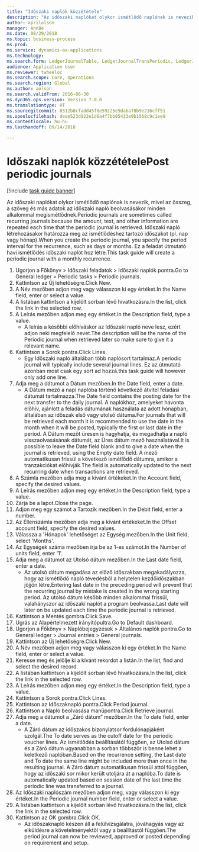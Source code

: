 ```yaml
--- 
title: "Időszaki naplók közzététele"
description: "Az időszaki naplókat olykor ismétlődő naplónak is nevezik, mivel az összeg, a szöveg és más adatok az időszaki napló beolvasásákor minden alkalommal megismétlődnek."
author: aprilolson
manager: AnnBe
ms.date: 08/29/2018
ms.topic: business-process
ms.prod: 
ms.service: dynamics-ax-applications
ms.technology: 
ms.search.form: LedgerJournalTable, LedgerJournalTransPeriodic, LedgerJournalTransDaily
audience: Application User
ms.reviewer: twheeloc
ms.search.scope: Core, Operations
ms.search.region: Global
ms.author: aolson
ms.search.validFrom: 2016-06-30
ms.dyn365.ops.version: Version 7.0.0
ms.translationtype: HT
ms.sourcegitcommit: 0312b8cfadd45f8e59225e9daba78b9e216cff51
ms.openlocfilehash: deae523d922e1d6a4f7bb05433e9b1568c9c1ee9
ms.contentlocale: hu-hu
ms.lasthandoff: 09/14/2018

---
```

# <a name="post-periodic-journals"></a><span data-ttu-id="269ed-103">Időszaki naplók közzététele</span><span class="sxs-lookup"><span data-stu-id="269ed-103">Post periodic journals</span></span>

[!include [task guide banner](../../includes/task-guide-banner.md)]

<span data-ttu-id="269ed-104">Az időszaki naplókat olykor ismétlődő naplónak is nevezik, mivel az összeg, a szöveg és más adatok az időszaki napló beolvasásákor minden alkalommal megismétlődnek.</span><span class="sxs-lookup"><span data-stu-id="269ed-104">Periodic journals are sometimes called recurring journals because the amount, text, and other information are repeated each time that the periodic journal is retrieved.</span></span> <span data-ttu-id="269ed-105">Időszaki napló létrehozásakor határozza meg az ismétlődéshez tartozó időszakot (pl. nap vagy hónap).</span><span class="sxs-lookup"><span data-stu-id="269ed-105">When you create the periodic journal, you specify the period interval for the recurrence, such as days or months.</span></span> <span data-ttu-id="269ed-106">Ez a feladat útmutató havi ismétlődés időszaki naplót hoz létre.</span><span class="sxs-lookup"><span data-stu-id="269ed-106">This task guide will create a periodic journal with a monthly recurrence.</span></span>



1. <span data-ttu-id="269ed-107">Ugorjon a Főkönyv > Időszaki feladatok > Időszaki naplók pontra.</span><span class="sxs-lookup"><span data-stu-id="269ed-107">Go to General ledger > Periodic tasks > Periodic journals.</span></span>
2. <span data-ttu-id="269ed-108">Kattintson az Új lehetőségre.</span><span class="sxs-lookup"><span data-stu-id="269ed-108">Click New.</span></span>
3. <span data-ttu-id="269ed-109">A Név mezőben adjon meg vagy válasszon ki egy értéket.</span><span class="sxs-lookup"><span data-stu-id="269ed-109">In the Name field, enter or select a value.</span></span>
4. <span data-ttu-id="269ed-110">A listában kattintson a kijelölt sorban lévő hivatkozásra.</span><span class="sxs-lookup"><span data-stu-id="269ed-110">In the list, click the link in the selected row.</span></span>
5. <span data-ttu-id="269ed-111">A Leírás mezőben adjon meg egy értéket.</span><span class="sxs-lookup"><span data-stu-id="269ed-111">In the Description field, type a value.</span></span>
    * <span data-ttu-id="269ed-112">A leírás a későbbi előhíváskor az Időszaki napló neve lesz, ezért adjon neki megfelelő nevet.</span><span class="sxs-lookup"><span data-stu-id="269ed-112">The description will be the name of the Periodic journal when retrieved later so make sure to give it a relevant name.</span></span>  
6. <span data-ttu-id="269ed-113">Kattintson a Sorok pontra.</span><span class="sxs-lookup"><span data-stu-id="269ed-113">Click Lines.</span></span>
    * <span data-ttu-id="269ed-114">Egy Időszaki napló általában több naplósort tartalmaz.</span><span class="sxs-lookup"><span data-stu-id="269ed-114">A periodic journal will typically include several journal lines.</span></span> <span data-ttu-id="269ed-115">Ez az útmutató azonban most csak egy sort ad hozzá.</span><span class="sxs-lookup"><span data-stu-id="269ed-115">this task guide will however only add one line.</span></span>  
7. <span data-ttu-id="269ed-116">Adja meg a dátumot a Dátum mezőben.</span><span class="sxs-lookup"><span data-stu-id="269ed-116">In the Date field, enter a date.</span></span>
    * <span data-ttu-id="269ed-117">A Dátum mező a napi naplóba történő következő átvitel feladási dátumát tartalmazza.</span><span class="sxs-lookup"><span data-stu-id="269ed-117">The Date field contains the posting date for the next transfer to the daily journal.</span></span> <span data-ttu-id="269ed-118">A naplókhoz, amelyeket havonta előhív, ajánlott a feladás dátumának használata az adott hónapban, általában az időszak első vagy utolsó dátuma.</span><span class="sxs-lookup"><span data-stu-id="269ed-118">For journals that will be retrieved each month it is recommended to use the date in the month when it will be posted, typically the first or last date in the period.</span></span> <span data-ttu-id="269ed-119">A Dátum mezőt üresen is hagyhatja, és megadhatja a napló visszaolvasásának dátumát, az Üres dátum mező használatával.</span><span class="sxs-lookup"><span data-stu-id="269ed-119">It is possible to leave the Date field blank and to give a date when the journal is retrieved, using the Empty date field.</span></span>    <span data-ttu-id="269ed-120">A mező automatikusan frissül a következő ismétlődő dátumra, amikor a tranzakciókat előhívják.</span><span class="sxs-lookup"><span data-stu-id="269ed-120">The field is automatically updated to the next recurring date when transactions are retrieved.</span></span>  
8. <span data-ttu-id="269ed-121">A Számla mezőben adja meg a kívánt értékeket.</span><span class="sxs-lookup"><span data-stu-id="269ed-121">In the Account field, specify the desired values.</span></span>
9. <span data-ttu-id="269ed-122">A Leírás mezőben adjon meg egy értéket.</span><span class="sxs-lookup"><span data-stu-id="269ed-122">In the Description field, type a value.</span></span>
10. <span data-ttu-id="269ed-123">Zárja be a lapot.</span><span class="sxs-lookup"><span data-stu-id="269ed-123">Close the page.</span></span>
11. <span data-ttu-id="269ed-124">Adjon meg egy számot a Tartozik mezőben.</span><span class="sxs-lookup"><span data-stu-id="269ed-124">In the Debit field, enter a number.</span></span>
12. <span data-ttu-id="269ed-125">Az Ellenszámla mezőben adja meg a kívánt értékeket.</span><span class="sxs-lookup"><span data-stu-id="269ed-125">In the Offset account field, specify the desired values.</span></span>
13. <span data-ttu-id="269ed-126">Válassza a 'Hónapok' lehetőséget az Egység mezőben.</span><span class="sxs-lookup"><span data-stu-id="269ed-126">In the Unit field, select 'Months'.</span></span>
14. <span data-ttu-id="269ed-127">Az Egységek száma mezőben írja be az 1-es számot.</span><span class="sxs-lookup"><span data-stu-id="269ed-127">In the Number of units field, enter '1'.</span></span>
15. <span data-ttu-id="269ed-128">Adja meg a dátumot az Utolsó dátum mezőben.</span><span class="sxs-lookup"><span data-stu-id="269ed-128">In the Last date field, enter a date.</span></span>
    * <span data-ttu-id="269ed-129">Az utolsó dátum megadása az előző időszakban megakadályozza, hogy az ismétlődő napló tévedésből a helytelen kezdőidőszakban jöjjön létre.</span><span class="sxs-lookup"><span data-stu-id="269ed-129">Entering last date in the preceding period will prevent that the recurring journal by mistake is created in the wrong starting period.</span></span> <span data-ttu-id="269ed-130">Az utolsó dátum később minden alkalommal frissül, valahányszor az időszaki naplót a program beolvassa.</span><span class="sxs-lookup"><span data-stu-id="269ed-130">Last date will later on be updated each time the periodic journal is retrieved.</span></span>  
16. <span data-ttu-id="269ed-131">Kattintson a Mentés gombra.</span><span class="sxs-lookup"><span data-stu-id="269ed-131">Click Save.</span></span>
17. <span data-ttu-id="269ed-132">Ugrás az Alapértelmezett irányítópultra.</span><span class="sxs-lookup"><span data-stu-id="269ed-132">Go to Default dashboard.</span></span>
18. <span data-ttu-id="269ed-133">Ugorjon a Főkönyv > Naplóbejegyzések > Általános naplók pontra.</span><span class="sxs-lookup"><span data-stu-id="269ed-133">Go to General ledger > Journal entries > General journals.</span></span>
19. <span data-ttu-id="269ed-134">Kattintson az Új lehetőségre.</span><span class="sxs-lookup"><span data-stu-id="269ed-134">Click New.</span></span>
20. <span data-ttu-id="269ed-135">A Név mezőben adjon meg vagy válasszon ki egy értéket.</span><span class="sxs-lookup"><span data-stu-id="269ed-135">In the Name field, enter or select a value.</span></span>
21. <span data-ttu-id="269ed-136">Keresse meg és jelölje ki a kívánt rekordot a listán.</span><span class="sxs-lookup"><span data-stu-id="269ed-136">In the list, find and select the desired record.</span></span>
22. <span data-ttu-id="269ed-137">A listában kattintson a kijelölt sorban lévő hivatkozásra.</span><span class="sxs-lookup"><span data-stu-id="269ed-137">In the list, click the link in the selected row.</span></span>
23. <span data-ttu-id="269ed-138">A Leírás mezőben adjon meg egy értéket.</span><span class="sxs-lookup"><span data-stu-id="269ed-138">In the Description field, type a value.</span></span>
24. <span data-ttu-id="269ed-139">Kattintson a Sorok pontra.</span><span class="sxs-lookup"><span data-stu-id="269ed-139">Click Lines.</span></span>
25. <span data-ttu-id="269ed-140">Kattintson az Időszaknapló pontra.</span><span class="sxs-lookup"><span data-stu-id="269ed-140">Click Period journal.</span></span>
26. <span data-ttu-id="269ed-141">Kattintson a Napló beolvasása manüpontra.</span><span class="sxs-lookup"><span data-stu-id="269ed-141">Click Retrieve journal.</span></span>
27. <span data-ttu-id="269ed-142">Adja meg a dátumot a „Záró dátum” mezőben.</span><span class="sxs-lookup"><span data-stu-id="269ed-142">In the To date field, enter a date.</span></span>
    * <span data-ttu-id="269ed-143">A Záró dátum az időszakos bizonylatsor fordulónapjaként szolgál.</span><span class="sxs-lookup"><span data-stu-id="269ed-143">The To date serves as the cutoff date for the periodic voucher lines.</span></span> <span data-ttu-id="269ed-144">Az ismétlődés beállításától függően, az Utolsó dátum és a Záró dátum ugyanabban a sorban többször is benne lehet a keletkező naplóban.</span><span class="sxs-lookup"><span data-stu-id="269ed-144">Based on the recurrence setting, the Last date and To date the same line might be included more than once in the resulting journal.</span></span> <span data-ttu-id="269ed-145">A Záró dátum automatikusan frissül attól függően, hogy az időszaki sor mikor került utoljára át a naplóba.</span><span class="sxs-lookup"><span data-stu-id="269ed-145">To date is automatically updated based on  session date of the last time the periodic line was transferred to a journal.</span></span>  
28. <span data-ttu-id="269ed-146">Az Időszaki naplószám mezőben adjon meg, vagy válasszon ki egy értéket.</span><span class="sxs-lookup"><span data-stu-id="269ed-146">In the Periodic journal number field, enter or select a value.</span></span>
29. <span data-ttu-id="269ed-147">A listában kattintson a kijelölt sorban lévő hivatkozásra.</span><span class="sxs-lookup"><span data-stu-id="269ed-147">In the list, click the link in the selected row.</span></span>
30. <span data-ttu-id="269ed-148">Kattintson az OK gombra.</span><span class="sxs-lookup"><span data-stu-id="269ed-148">Click OK.</span></span>
    * <span data-ttu-id="269ed-149">Az időszaknapló készen áll a felülvizsgálatra, jóváhagyás vagy az elküldésre a követelményektől vagy a beállítástól függően.</span><span class="sxs-lookup"><span data-stu-id="269ed-149">The period journal can now be reviewed, approved or posted depending on requirement and setup.</span></span>  



